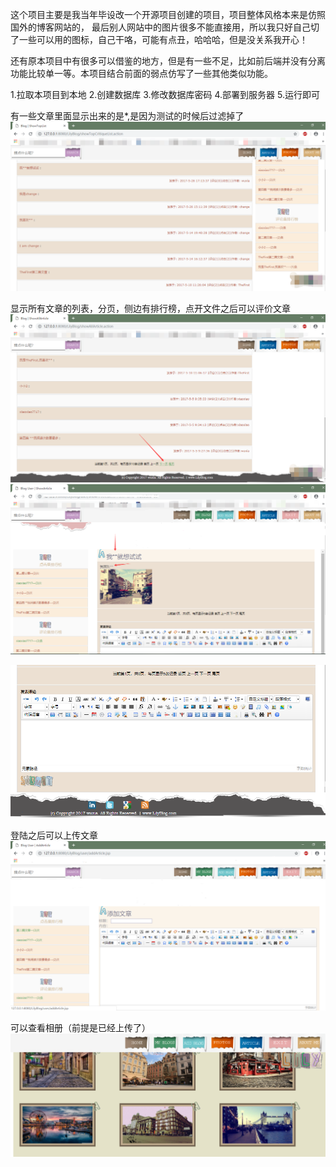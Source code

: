 这个项目主要是我当年毕设改一个开源项目创建的项目，项目整体风格本来是仿照国外的博客网站的， 最后别人网站中的图片很多不能直接用，所以我只好自己切了一些可以用的图标，自己干咯，可能有点丑，哈哈哈，但是没关系我开心！

还有原本项目中有很多可以借鉴的地方，但是有一些不足，比如前后端并没有分离功能比较单一等。本项目结合前面的弱点仿写了一些其他类似功能。


1.拉取本项目到本地
2.创建数据库
3.修改数据库密码
4.部署到服务器
5.运行即可



有一些文章里面显示出来的是*,是因为测试的时候后过滤掉了
![image](https://github.com/caryophyllis/Blog_me/blob/master/image/toplist.png)

显示所有文章的列表，分页，侧边有排行榜，点开文件之后可以评价文章
![image](https://github.com/caryophyllis/Blog_me/blob/master/image/allArticle.png) 
![image](https://github.com/caryophyllis/Blog_me/blob/master/image/showarticle1.png)

![image](https://github.com/caryophyllis/Blog_me/blob/master/image/comment.png)

登陆之后可以上传文章
![image](https://github.com/caryophyllis/Blog_me/blob/master/image/addblog.png)


可以查看相册（前提是已经上传了）
![image](https://github.com/caryophyllis/Blog_me/blob/master/image/showphoto.png)



